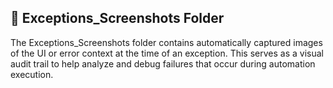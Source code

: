 ## 📂 Exceptions_Screenshots Folder

The Exceptions_Screenshots folder contains automatically captured images of the UI or error context at the time of an exception. This serves as a visual audit trail to help analyze and debug failures that occur during automation execution.
